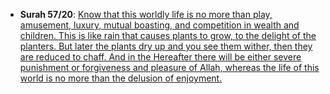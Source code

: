 

* __Surah 57/20__: [Know that this worldly life is no more than play, amusement, luxury, mutual boasting, and competition in wealth and children. This is like rain that causes plants to grow, to the delight of the planters. But later the plants dry up and you see them wither, then they are reduced to chaff. And in the Hereafter there will be either severe punishment or forgiveness and pleasure of Allah, whereas the life of this world is no more than the delusion of enjoyment.](https://quranwbw.com/57/20)
